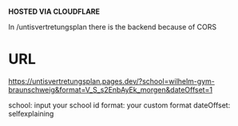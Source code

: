 **HOSTED VIA CLOUDFLARE**

In /untisvertretungsplan there is the backend because of CORS

# URL
https://untisvertretungsplan.pages.dev/?school=wilhelm-gym-braunschweig&format=V_S_s2EnbAyEk_morgen&dateOffset=1

school: input your school id
format: your custom format
dateOffset: selfexplaining